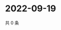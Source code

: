# 2022-09-19

共 0 条

<!-- BEGIN WEIBO -->
<!-- 最后更新时间 Mon Sep 19 2022 14:11:41 GMT+0800 (China Standard Time) -->

<!-- END WEIBO -->
